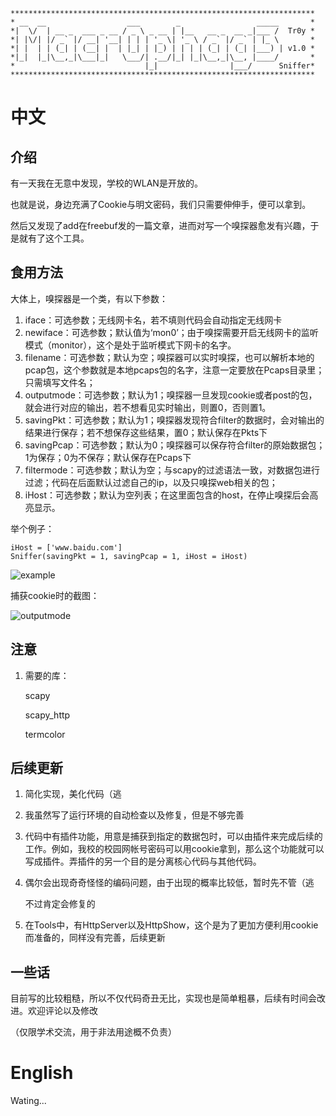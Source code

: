 ```
********************************************************************
* __  __                  ___        _                 _____       *
*|  \/  | __ _  ___ _ __ / _ \ _ __ | |__   __ _  __ _|___ /  Tr0y *
*| |\/| |/ _` |/ __| '__| | | | '_ \| '_ \ / _` |/ _` | |_ \       *
*| |  | | (_| | (__| |  | |_| | |_) | | | | (_| | (_| |___) | v1.0 *
*|_|  |_|\__,_|\___|_|   \___/| .__/|_| |_|\__,_|\__, |____/       *
*                             |_|                |___/      Sniffer*
********************************************************************
```
# 中文

## 介绍

有一天我在无意中发现，学校的WLAN是开放的。

也就是说，身边充满了Cookie与明文密码，我们只需要伸伸手，便可以拿到。

然后又发现了add在freebuf发的一篇文章，进而对写一个嗅探器愈发有兴趣，于是就有了这个工具。

## 食用方法

大体上，嗅探器是一个类，有以下参数：

1. iface：可选参数；无线网卡名，若不填则代码会自动指定无线网卡
2. newiface：可选参数；默认值为‘mon0’；由于嗅探需要开启无线网卡的监听模式（monitor），这个是处于监听模式下网卡的名字。
3. filename：可选参数；默认为空；嗅探器可以实时嗅探，也可以解析本地的pcap包，这个参数就是本地pcaps包的名字，注意一定要放在Pcaps目录里；只需填写文件名；
4. outputmode：可选参数；默认为1；嗅探器一旦发现cookie或者post的包，就会进行对应的输出，若不想看见实时输出，则置0，否则置1。
5. savingPkt：可选参数；默认为1；嗅探器发现符合filter的数据时，会对输出的结果进行保存；若不想保存这些结果，置0；默认保存在Pkts下
6. savingPcap：可选参数；默认为0；嗅探器可以保存符合filter的原始数据包；1为保存；0为不保存；默认保存在Pcaps下
7. filtermode：可选参数；默认为空；与scapy的过滤语法一致，对数据包进行过滤；代码在后面默认过滤自己的ip，以及只嗅探web相关的包；
8. iHost：可选参数；默认为空列表；在这里面包含的host，在停止嗅探后会高亮显示。

举个例子：

```
iHost = ['www.baidu.com']
Sniffer(savingPkt = 1, savingPcap = 1, iHost = iHost)
```

![example](https://github.com/Macr0phag3/Sniffer/blob/master/PicForReadme/example.png)

捕获cookie时的截图：

![outputmode](https://github.com/Macr0phag3/Sniffer/blob/master/PicForReadme/outputmode.png)



## 注意

1. 需要的库：

   scapy

   scapy_http

   termcolor



## 后续更新

1. 简化实现，美化代码（逃

2. 我虽然写了运行环境的自动检查以及修复，但是不够完善

3. 代码中有插件功能，用意是捕获到指定的数据包时，可以由插件来完成后续的工作。例如，我校的校园网帐号密码可以用cookie拿到，那么这个功能就可以写成插件。弄插件的另一个目的是分离核心代码与其他代码。

4. 偶尔会出现奇奇怪怪的编码问题，由于出现的概率比较低，暂时先不管（逃

   不过肯定会修复的

5. 在Tools中，有HttpServer以及HttpShow，这个是为了更加方便利用cookie而准备的，同样没有完善，后续更新

## 一些话

目前写的比较粗糙，所以不仅代码奇丑无比，实现也是简单粗暴，后续有时间会改进。欢迎评论以及修改

（仅限学术交流，用于非法用途概不负责）

 # English

Wating...

